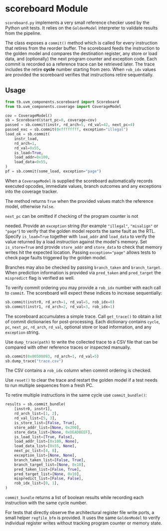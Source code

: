 # scoreboard Module

`scoreboard.py` implements a very small reference checker used by the
Python unit tests.  It relies on the `GoldenModel` interpreter to validate
results from the pipeline.

The class exposes a `commit()` method which is called for every instruction
that retires from the reorder buffer.  The scoreboard feeds the instruction to
the golden model and compares the destination register, any store or load data, and
(optionally) the next program counter and exception code.  Each commit is recorded so a reference
trace can be retrieved later.  The trace includes the retire **cycle** number
starting from zero.  When ``rob_idx`` values are provided the scoreboard
verifies that instructions retire sequentially.


## Usage

```python
from tb.uvm_components.scoreboard import Scoreboard
from tb.uvm_components.coverage import CoverageModel

cov = CoverageModel()
sb = Scoreboard(start_pc=0, coverage=cov)
passed = sb.commit(instr, rd_arch=5, rd_val=42, next_pc=4)
passed_exc = sb.commit(0xffffffff, exception="illegal")
load_ok = sb.commit(
    instr_load,
    rd_arch=1,
    rd_val=0x55,
    is_load=True,
    load_addr=0x100,
    load_data=0x55,
)
pf = sb.commit(some_load, exception="page")
```


When a ``CoverageModel`` is supplied the scoreboard automatically records
executed opcodes, immediate values, branch outcomes and any exceptions into the
coverage tracker.


The method returns `True` when the provided values match the reference
model, otherwise `False`.

`next_pc` can be omitted if checking of the program counter is not

needed.  Provide an ``exception`` string (for example ``"illegal"``,
``"misalign"`` or ``"page"``) to verify that the golden model reports the same fault
as the RTL.  Specify ``is_load=True`` together with ``load_addr`` and
``load_data`` to verify the value returned by a load instruction against the
model's memory.  Set ``is_store=True`` and provide ``store_addr`` and
``store_data`` to check that memory writes hit the expected location.  Passing
``exception="page"`` allows tests to check page faults triggered by the golden
model.


Branches may also be checked by passing ``branch_taken`` and
``branch_target``.  When prediction information is provided via
``pred_taken`` and ``pred_target`` the ``mispredict`` flag is verified as
well.


To verify commit ordering you may provide a ``rob_idx`` number with each
call to ``commit``.  The scoreboard will expect these indices to increase
sequentially:

```python
sb.commit(instr0, rd_arch=1, rd_val=5, rob_idx=0)
sb.commit(instr1, rd_arch=2, rd_val=3, rob_idx=1)
```

The scoreboard accumulates a simple trace.  Call `get_trace()` to obtain a
list of commit dictionaries for post-processing.  Each dictionary contains
`cycle`, `pc`, `next_pc`, `rd_arch`, `rd_val`, optional store or load
information, and any `exception` string.

Use `dump_trace(path)` to write the collected trace to a CSV file that
can be compared with other reference traces or inspected manually.

```python
sb.commit(0x00500093, rd_arch=1, rd_val=5)
sb.dump_trace("trace.csv")
```

The CSV contains a ``rob_idx`` column when commit ordering is checked.

Use `reset()` to clear the trace and restart the golden model if a test needs
to run multiple sequences from a fresh PC.

To retire multiple instructions in the same cycle use `commit_bundle()`:

```python
results = sb.commit_bundle(
    [instr0, instr1],
    rd_arch_list=[1, 2],
    rd_val_list=[5, 3],
    is_store_list=[False, True],
    store_addr_list=[None, 0x200],
    store_data_list=[None, 0xDEADBEEF],
    is_load_list=[True, False],
    load_addr_list=[0x100, None],
    load_data_list=[0x55, None],
    next_pc_list=[4, 8],
    exception_list=[None, None],
    branch_taken_list=[False, True],
    branch_target_list=[None, 0x10],
    pred_taken_list=[False, True],
    pred_target_list=[None, 0x10],
    mispredict_list=[False, False],
    rob_idx_list=[0, 1],
)
```

`commit_bundle` returns a list of boolean results while recording each
instruction with the same cycle number.

For tests that directly observe the architectural register file write
ports, a small helper `regfile_bfm` is provided. It uses the same
`GoldenModel` to verify individual register writes without tracking
program counter or memory state.
